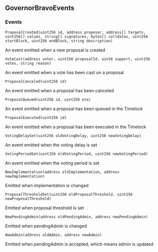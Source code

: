 ## GovernorBravoEvents





### Events
```solidity
ProposalCreated(uint256 id, address proposer, address[] targets, uint256[] values, string[] signatures, bytes[] calldatas, uint256 startBlock, uint256 endBlock, string description)
```

An event emitted when a new proposal is created



```solidity
VoteCast(address voter, uint256 proposalId, uint8 support, uint256 votes, string reason)
```

An event emitted when a vote has been cast on a proposal




```solidity
ProposalCanceled(uint256 id)
```

An event emitted when a proposal has been canceled



```solidity
ProposalQueued(uint256 id, uint256 eta)
```

An event emitted when a proposal has been queued in the Timelock



```solidity
ProposalExecuted(uint256 id)
```

An event emitted when a proposal has been executed in the Timelock



```solidity
VotingDelaySet(uint256 oldVotingDelay, uint256 newVotingDelay)
```

An event emitted when the voting delay is set



```solidity
VotingPeriodSet(uint256 oldVotingPeriod, uint256 newVotingPeriod)
```

An event emitted when the voting period is set



```solidity
NewImplementation(address oldImplementation, address newImplementation)
```

Emitted when implementation is changed



```solidity
ProposalThresholdSet(uint256 oldProposalThreshold, uint256 newProposalThreshold)
```

Emitted when proposal threshold is set



```solidity
NewPendingAdmin(address oldPendingAdmin, address newPendingAdmin)
```

Emitted when pendingAdmin is changed



```solidity
NewAdmin(address oldAdmin, address newAdmin)
```

Emitted when pendingAdmin is accepted, which means admin is updated




